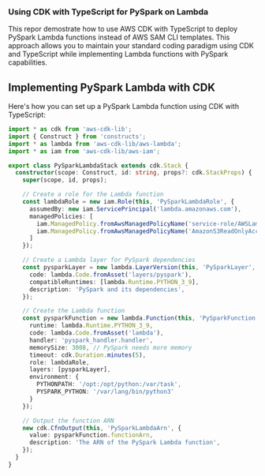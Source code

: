 ### Using CDK with TypeScript for PySpark on Lambda
This repor demostrate how to use AWS CDK with TypeScript to deploy PySpark Lambda functions instead of AWS SAM CLI templates. This approach allows you to maintain your standard coding paradigm using CDK and TypeScript while implementing Lambda functions with PySpark capabilities.

## Implementing PySpark Lambda with CDK

Here's how you can set up a PySpark Lambda function using CDK with TypeScript:
``` typescript
import * as cdk from 'aws-cdk-lib';
import { Construct } from 'constructs';
import * as lambda from 'aws-cdk-lib/aws-lambda';
import * as iam from 'aws-cdk-lib/aws-iam';

export class PySparkLambdaStack extends cdk.Stack {
  constructor(scope: Construct, id: string, props?: cdk.StackProps) {
    super(scope, id, props);

    // Create a role for the Lambda function
    const lambdaRole = new iam.Role(this, 'PySparkLambdaRole', {
      assumedBy: new iam.ServicePrincipal('lambda.amazonaws.com'),
      managedPolicies: [
        iam.ManagedPolicy.fromAwsManagedPolicyName('service-role/AWSLambdaBasicExecutionRole'),
        iam.ManagedPolicy.fromAwsManagedPolicyName('AmazonS3ReadOnlyAccess')
      ]
    });

    // Create a Lambda layer for PySpark dependencies
    const pysparkLayer = new lambda.LayerVersion(this, 'PySparkLayer', {
      code: lambda.Code.fromAsset('layers/pyspark'),
      compatibleRuntimes: [lambda.Runtime.PYTHON_3_9],
      description: 'PySpark and its dependencies',
    });

    // Create the Lambda function
    const pysparkFunction = new lambda.Function(this, 'PySparkFunction', {
      runtime: lambda.Runtime.PYTHON_3_9,
      code: lambda.Code.fromAsset('lambda'),
      handler: 'pyspark_handler.handler',
      memorySize: 3008, // PySpark needs more memory
      timeout: cdk.Duration.minutes(5),
      role: lambdaRole,
      layers: [pysparkLayer],
      environment: {
        PYTHONPATH: '/opt:/opt/python:/var/task',
        PYSPARK_PYTHON: '/var/lang/bin/python3'
      }
    });

    // Output the function ARN
    new cdk.CfnOutput(this, 'PySparkLambdaArn', {
      value: pysparkFunction.functionArn,
      description: 'The ARN of the PySpark Lambda function',
    });
  }
}

```
